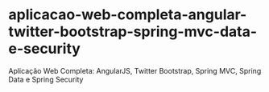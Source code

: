 aplicacao-web-completa-angular-twitter-bootstrap-spring-mvc-data-e-security
===========================================================================

Aplicação Web Completa: AngularJS, Twitter Bootstrap, Spring MVC, Spring Data e Spring Security
